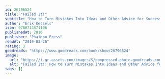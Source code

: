 ```yaml
---
id: 26796524
title: "Failed It!"
subtitle: "How to Turn Mistakes Into Ideas and Other Advice for Successfully Screwing Up"
author: "Erik Kessels"
isbn: 9780714871196
publishedAt: 2016
publisher: "Phaidon Press"
readAt: "2019-03-26"
rating: 3
goodreads: "https://www.goodreads.com/book/show/26796524"
image:
  url: "https://i.gr-assets.com/images/S/compressed.photo.goodreads.com/books/1460314444l/26796524.jpg"
  alt: "Failed It!: How to Turn Mistakes Into Ideas and Other Advice for Successfully Screwing Up"
tags: []
---
```

